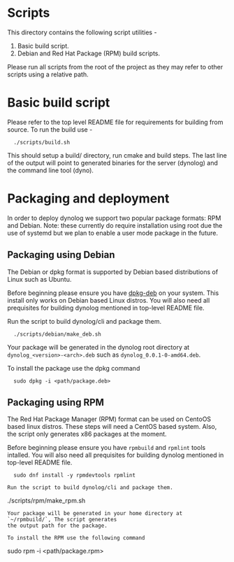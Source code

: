 <!-- Copyright (c) Meta Platforms, Inc. and affiliates.
This file is licensed under the MIT license found in the
LICENSE file in the root directory of this source tree.
-->
# Scripts

This directory contains the following script utilities -
1. Basic build script.
2. Debian and Red Hat Package (RPM) build scripts.

Please run all scripts from the root of the project as they
may refer to other scripts using a relative path.

# Basic build script

Please refer to the top level README file for requirements for building from source.
To run the build use -
```
  ./scripts/build.sh
```
This should setup a build/ directory, run cmake and build steps. The last line
of the output will point to generated binaries for the server (dynolog) and the
command line tool (dyno).

# Packaging and deployment

In order to deploy dynolog we support two popular package formats: RPM and Debian.
Note: these currently do require installation using root due the use of systemd but we plan
to enable a user mode package in the future.

## Packaging using Debian

The Debian or dpkg format is supported by Debian based distributions of Linux
such as Ubuntu.

Before beginning please ensure you have [dpkg-deb](https://manpages.ubuntu.com/manpages/trusty/man1/dpkg-deb.1.html) on your system. This install only works on Debian based Linux distros.
You will also need all prequisites for building dynolog mentioned in top-level README file.

Run the script to build dynolog/cli and package them.
```
  ./scripts/debian/make_deb.sh
```
Your package will be generated in the dynolog root directory at
`dynolog_<version>-<arch>.deb` such as `dynolog_0.0.1-0-amd64.deb`.

To install the package use the dpkg command
```
  sudo dpkg -i <path/package.deb>
```

## Packaging using RPM

The Red Hat Package Manager (RPM) format can be used on CentoOS based linux distros.
These steps will need a CentOS based system. Also, the script only generates x86
packages at the moment.

Before beginning please ensure you have `rpmbuild` and `rpmlint` tools intalled.
You will also need all prequisites for building dynolog mentioned in top-level README file.
```
  sudo dnf install -y rpmdevtools rpmlint

Run the script to build dynolog/cli and package them.
```
  ./scripts/rpm/make_rpm.sh
```
Your package will be generated in your home directory at `~/rpmbuild/`, The script generates
the output path for the package.

To install the RPM use the following command
```
  sudo rpm -i <path/package.rpm>
```
